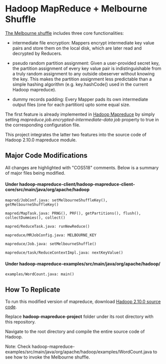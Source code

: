 # Hadoop MapReduce + Melbourne Shuffle

[The Melbourne shuffle](https://www.microsoft.com/en-us/research/wp-content/uploads/2016/02/MSR-TR-2015-70.pdf) includes three core functionalities: 

* intermediate file encryption: Mappers encrypt intermediate key value pairs and store them on the local disk, which are later read and decrypted by Reducers. 

* pseudo random partition assignment: Given a user-provided secret key, the partition assignment of every key value pair is indistinguishable from a truly random assignment to any outside obeserver without knowing the key. This makes the partition assignment less predictable than a simple hashing algorithm (e.g. key.hashCode() used in the current Hadoop mapreduce).

* dummy records padding: Every Mapper pads its own intermediate output files (one for each partition) upto some equal size.

The first feature is already implemented in [Hadoop Mapreduce](https://hadoop.apache.org/docs/r2.10.0/hadoop-mapreduce-client/hadoop-mapreduce-client-core/EncryptedShuffle.html) by simply setting *mapreduce.job.encrypted-intermediate-data job* property to true in the corresponding configuration file. 

This project integrates the latter two features into the source code of Hadoop 2.10.0 mapreduce module.  


## Major Code Modifications 

All changes are highlighted with "COS518" comments. Below is a summary of major files being modified. 

#### Under hadoop-mapreduce-client/hadoop-mapreduce-client-core/src/main/java/org/apache/hadoop

```
mapred/JobConf.java: setMelbourneShuffleKey(), getMelbourneShuffleKey()

mapred/MapTask.java: PRNG(), PRF(), getPartitions(), flush(), collectDummies(), collect()

mapred/ReduceTask.java: runNewReduce()

mapreduce/MRJobConfig.java: MELBOURNE_KEY

mapreduce/Job.java: setMelbourneShuffle()

mapreduce/task/ReduceContextImpl.java: nextKeyValue()
```

#### Under hadoop-mapreduce-examples/src/main/java/org/apache/hadoop/ 

```
examples/WordCount.java: main()
```

## How To Replicate

To run this modified version of mapreduce, download [Hadoop 2.10.0 source code](https://archive.apache.org/dist/hadoop/common/hadoop-2.10.0/hadoop-2.10.0-src.tar.gz). 

Replace **hadoop-mapreduce-project** folder under its root directory with this repository. 

Navigate to the root directory and compile the entire source code of Hadoop. 

Note: Check hadoop-mapreduce-examples/src/main/java/org/apache/hadoop/examples/WordCount.java to see how to invoke the Melbourne shuffle.


